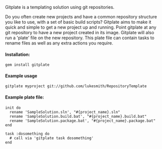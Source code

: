 Gitplate is a templating solution using git repositories.

Do you often create new projects and have a common repository structure you like to use, with a set of basic build
scripts? Gitplate aims to make it quick and simple to get a new project up and running. Point gitplate at any git
repository to have a new project created in its image. Gitplate will also run a 'plate' file on the new
repository. This plate file can contain tasks to rename files as well as any extra actions you require.

#### Installation:
    gem install gitplate


#### Example usage
    gitplate myproject git://github.com/lukesmith/RepositoryTemplate


#### Example plate file:
    init do
      rename 'SampleSolution.sln', "#{project_name}.sln"
      rename 'SampleSolution.build.bat', "#{project_name}.build.bat"
      rename 'SampleSolution.package.bat', "#{project_name}.package.bat"
    end

    task :dosomething do
      # call via 'gitplate task dosomething'
    end
